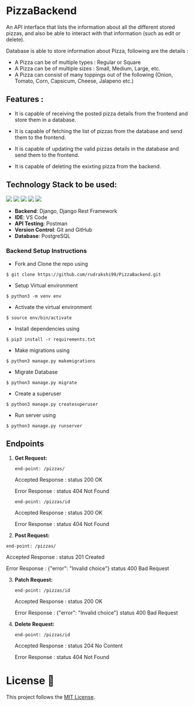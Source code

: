# PizzaBackend
An API interface that lists the information about all the different stored pizzas, and also be able to interact with that information (such as edit or delete).

Database is able to store information about Pizza, following are the details :

* A Pizza can be of multiple types : Regular or Square
* A Pizza can be of multiple sizes : Small, Medium, Large, etc.
* A Pizza can consist of many toppings out of the following (Onion, Tomato, Corn, Capsicum, Cheese, Jalapeno etc.)

## Features :

* It is capable of receiving the posted pizza details from the frontend and store them in a database.

* It is capable of fetching the list of pizzas from the database and send them to the frontend.

* It is capable of updating the valid pizzas details in the database and send them to the frontend.

* It is capable of deleting the exixting pizza from the backend.


## Technology Stack to be used:

<img src="https://img.shields.io/badge/python%20-%2314354C.svg?&style=for-the-badge&logo=python&logoColor=white"/> <img 
src="https://img.shields.io/badge/django%20-%23092E20.svg?&style=for-the-badge&logo=django&logoColor=white"/> 
<img src="https://img.shields.io/badge/markdown-%23000000.svg?&style=for-the-badge&logo=markdown&logoColor=white"/>
<img src="https://img.shields.io/badge/github%20-%23121011.svg?&style=for-the-badge&logo=github&logoColor=white"/> 
<img src="https://img.shields.io/badge/postgres-0B96B2?style=for-the-badge&logo=postgresql&logoColor=white"/> 

- **Backend**: Django, Django Rest Framework
- **IDE**: VS Code
- **API Testing**: Postman
- **Version Control**: Git and GitHub
- **Database**: PostgreSQL

### Backend Setup Instructions

- Fork and Clone the repo using
```
$ git clone https://github.com/rudrakshi99/PizzaBackend.git
```
- Setup Virtual environment
```
$ python3 -m venv env
```
- Activate the virtual environment
```
$ source env/bin/activate
```
- Install dependencies using
```
$ pip3 install -r requirements.txt
```
- Make migrations using
```
$ python3 manage.py makemigrations
```
- Migrate Database
```
$ python3 manage.py migrate
```
- Create a superuser
```
$ python3 manage.py createsuperuser
```
- Run server using
```
$ python3 manage.py runserver
``` 

## Endpoints 
1. **Get Request:**
   
   ``end-point: /pizzas/``
   
   Accepted Response : status 200 OK
   
   Error Response : status 404 Not Found 
   
    ``end-point: /pizzas/id``
    
   Accepted Response : status 200 OK
   
   Error Response : status 404 Not Found 
   
 2. **Post Request:**
   
   ``end-point: /pizzas/``
   
   Accepted Response : status 201 Created
   
   Error Response : {"error": "Invalid choice"} status 400 Bad Request
   
3. **Patch Request:**
   
   ``end-point: /pizzas/id``
   
   Accepted Response : status 200 OK
   
   Error Response : {"error": "Invalid choice"} status 400 Bad Request
   
3. **Delete Request:**
   
   ``end-point: /pizzas/id``
   
   Accepted Response : status 204 No Content 
   
   Error Response : status 404 Not Found 
   
   
# License :memo:

This project follows the [MIT License](https://choosealicense.com/licenses/mit/).

